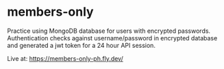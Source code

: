 # members-only
Practice using MongoDB database for users with encrypted passwords. Authentication checks against username/password in encrypted database and generated a jwt token for a 24 hour API session.

Live at:
https://members-only-ph.fly.dev/
